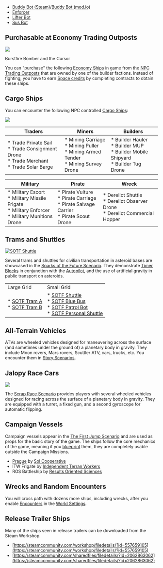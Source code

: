 
*   [Buddy Bot (Steam)](https://steamcommunity.com/sharedfiles/filedetails/?id=3242722188)/[Buddy Bot (mod.io)](https://mod.io/g/spaceengineers/m/buddy-bot1)
*   [Enforcer](https://steamcommunity.com/sharedfiles/filedetails/?id=2960661693)
*   [Lifter Bot](https://steamcommunity.com/sharedfiles/filedetails/?id=2960659352)
*   [Sus Bot](https://steamcommunity.com/sharedfiles/filedetails/?id=2960658291)

## Purchasable at Economy Trading Outposts

[![](https://spaceengineers.wiki.gg/images/thumb/Burstfire_Bomber_%26_Cursor_size_comparison_2.jpg/320px-Burstfire_Bomber_%26_Cursor_size_comparison_2.jpg?3f44c8)](https://spaceengineers.wiki.gg/wiki/File:Burstfire_Bomber_%26_Cursor_size_comparison_2.jpg)

Burstfire Bomber and the Cursor

You can "purchase" the following [Economy Ships](https://spaceengineers.wiki.gg/wiki/Economy_Ships "Economy Ships") in game from the [NPC Trading Outposts](https://spaceengineers.wiki.gg/wiki/Trading_Outposts "Trading Outposts") that are owned by one of the builder factions. Instead of fighting, you have to earn [Space credits](https://spaceengineers.wiki.gg/wiki/Space_credits "Space credits") by completing contracts to obtain these ships.

## Cargo Ships

You can encounter the following NPC controlled [Cargo Ships](https://spaceengineers.wiki.gg/wiki/Cargo_Ships "Cargo Ships"):

[![](https://spaceengineers.wiki.gg/images/thumb/Military_Escort_isometric.png/320px-Military_Escort_isometric.png?466955)](https://spaceengineers.wiki.gg/wiki/File:Military_Escort_isometric.png)

| Traders | Miners | Builders |
| --- | --- | --- |
| *   Trade Private Sail<br>*   Trade Consignment Drone<br>*   Trade Merchant<br>*   Trade Solar Barge | *   Mining Carriage<br>*   Mining Puller<br>*   Mining Armed Tender<br>*   Mining Survey Drone | *   Builder Hauler<br>*   Builder MUP<br>*   Builder Mobile Shipyard<br>*   Builder Tug Drone |

| Military | Pirate | Wreck |
| --- | --- | --- |
| *   Military Escort<br>*   Military Missile Frigate<br>*   Military Enforcer<br>*   Military Munitions Drone | *   Pirate Vulture<br>*   Pirate Carriage<br>*   Pirate Salvage Carrier<br>*   Pirate Scout Drone | *   Derelict Shuttle<br>*   Derelict Observer Drone<br>*   Derelict Commercial Hopper |

## Trams and Shuttles

[![SOTF Shuttle](https://spaceengineers.wiki.gg/images/thumb/SOTF_Shuttle.jpg/320px-SOTF_Shuttle.jpg?2e0c0f)](https://spaceengineers.wiki.gg/wiki/File:SOTF_Shuttle.jpg)

Several trams and shuttles for civilian transportation in asteroid bases are showcased in the [Sparks of the Future Scenario](https://spaceengineers.wiki.gg/wiki/Sparks_of_the_Future_Scenario "Sparks of the Future Scenario"). They demonstrate [Timer Blocks](https://spaceengineers.wiki.gg/wiki/Timer_Block "Timer Block") in conjunction with the [Autopilot](https://spaceengineers.wiki.gg/wiki/Autopilot "Autopilot"), and the use of artificial gravity in public transport on asteroids.

|     |     |
| --- | --- |
| Large Grid | Small Grid |
| *   [SOTF Tram A](https://spaceengineers.wiki.gg/wiki/SOTF_Tram_A "SOTF Tram A")<br>*   [SOTF Tram B](https://spaceengineers.wiki.gg/wiki/SOTF_Tram_B "SOTF Tram B") | *   [SOTF Shuttle](https://spaceengineers.wiki.gg/wiki/SOTF_Shuttle "SOTF Shuttle")<br>*   [SOTF Blue Bus](https://spaceengineers.wiki.gg/wiki/SOTF_Blue_Bus "SOTF Blue Bus")<br>*   [SOTF Patrol Bot](https://spaceengineers.wiki.gg/wiki/SOTF_Patrol_Bot "SOTF Patrol Bot")<br>*   [SOTF Personal Shuttle](https://spaceengineers.wiki.gg/wiki/SOTF_Personal_Shuttle "SOTF Personal Shuttle") |

## All-Terrain Vehicles

ATVs are wheeled vehicles designed for maneuvering across the surface (and sometimes under the ground of) a planetary body in gravity. They include Moon rovers, Mars rovers, Scuttler ATV, cars, trucks, etc. You encounter them in [Story Scenarios](https://spaceengineers.wiki.gg/wiki/Story_Scenarios "Story Scenarios").

## Jalopy Race Cars

[![](https://spaceengineers.wiki.gg/images/thumb/Scraprace-dune-scout.jpg/320px-Scraprace-dune-scout.jpg?4d04df)](https://spaceengineers.wiki.gg/wiki/File:Scraprace-dune-scout.jpg)

The [Scrap Race Scenario](https://spaceengineers.wiki.gg/wiki/Scrap_Race_Scenario "Scrap Race Scenario") provides players with several wheeled vehicles designed for racing across the surface of a planetary body in gravity. They are equipped with a turret, a fixed gun, and a second gyroscope for automatic flipping.

## Campaign Vessels

Campaign vessels appear in the [The First Jump Scenario](https://spaceengineers.wiki.gg/wiki/The_First_Jump_Scenario "The First Jump Scenario") and are used as props for the basic story of the game. The ships follow the core mechanics of the game, meaning if you [blueprint](https://spaceengineers.wiki.gg/wiki/Blueprint "Blueprint") them, they are completely usable outside the Campaign Missions.

*   [Prague](https://spaceengineers.wiki.gg/wiki/Prague "Prague") by [Sol Cooperative](https://spaceengineers.wiki.gg/wiki/Sol_Cooperative "Sol Cooperative")
*   ITW Frigate by [Independent Terran Workers](https://spaceengineers.wiki.gg/wiki/Independent_Terran_Workers "Independent Terran Workers")
*   ROS Battleship by [Results Oriented Sciences](https://spaceengineers.wiki.gg/wiki/Results_Oriented_Sciences_\(R.O.S.\) "Results Oriented Sciences (R.O.S.)")

## Wrecks and Random Encounters

You will cross path with dozens more ships, including wrecks, after you enable [Encounters](https://spaceengineers.wiki.gg/wiki/Encounters "Encounters") in the [World Settings](https://spaceengineers.wiki.gg/wiki/World_Settings "World Settings").

## Release Trailer Ships

Many of the ships seen in release trailers can be downloaded from the Steam Workshop.

*   [https://steamcommunity.com/workshop/filedetails/?id=557659105](https://steamcommunity.com/workshop/filedetails/?id=557659105)
*   [https://steamcommunity.com/sharedfiles/filedetails/?id=2062863062](https://steamcommunity.com/sharedfiles/filedetails/?id=2062863062)